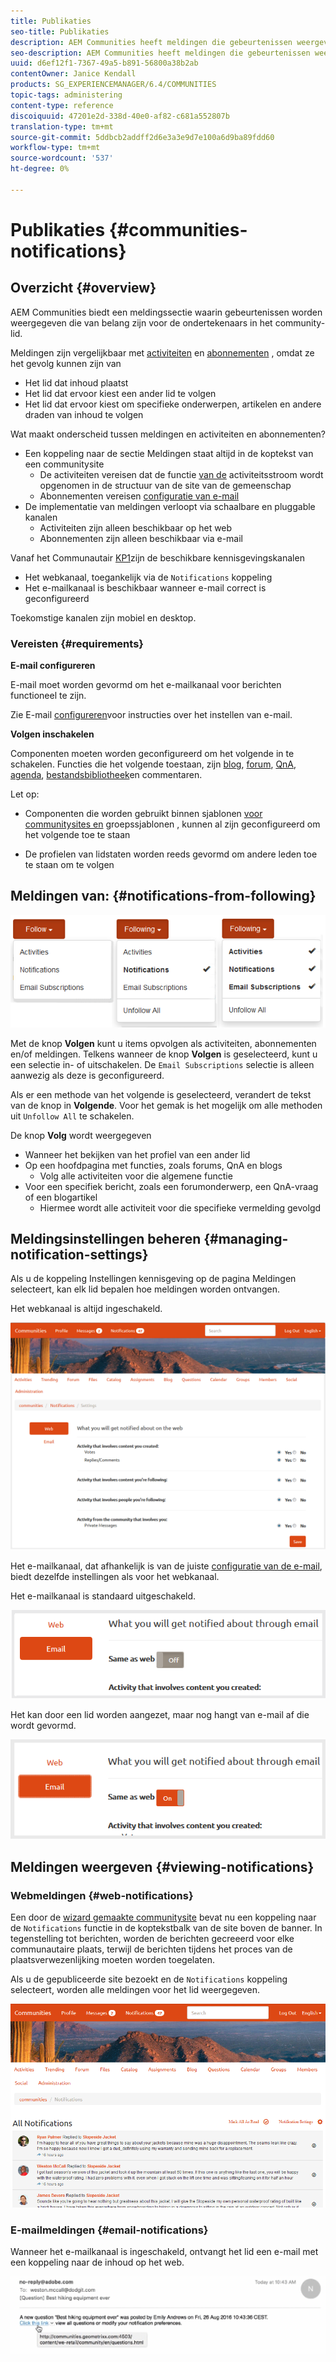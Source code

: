 ```yaml
---
title: Publikaties
seo-title: Publikaties
description: AEM Communities heeft meldingen die gebeurtenissen weergeven die van belang zijn voor het aanmeldingscommunity-lid
seo-description: AEM Communities heeft meldingen die gebeurtenissen weergeven die van belang zijn voor het aanmeldingscommunity-lid
uuid: d6ef12f1-7367-49a5-b891-56800a38b2ab
contentOwner: Janice Kendall
products: SG_EXPERIENCEMANAGER/6.4/COMMUNITIES
topic-tags: administering
content-type: reference
discoiquuid: 47201e2d-338d-40e0-af82-c681a552807b
translation-type: tm+mt
source-git-commit: 5ddbcb2addff2d6e3a3e9d7e100a6d9ba89fdd60
workflow-type: tm+mt
source-wordcount: '537'
ht-degree: 0%

---
```



# Publikaties {#communities-notifications}

## Overzicht {#overview}

AEM Communities biedt een meldingssectie waarin gebeurtenissen worden weergegeven die van belang zijn voor de ondertekenaars in het community-lid.

Meldingen zijn vergelijkbaar met [activiteiten](essentials-activities.md) en [abonnementen](subscriptions.md) , omdat ze het gevolg kunnen zijn van

* Het lid dat inhoud plaatst
* Het lid dat ervoor kiest een ander lid te volgen
* Het lid dat ervoor kiest om specifieke onderwerpen, artikelen en andere draden van inhoud te volgen

Wat maakt onderscheid tussen meldingen en activiteiten en abonnementen?

* Een koppeling naar de sectie Meldingen staat altijd in de koptekst van een communitysite
   * De activiteiten vereisen dat de functie [van de](functions.md#activity-stream-function) activiteitsstroom wordt opgenomen in de structuur van de site van de gemeenschap
   * Abonnementen vereisen [configuratie van e-mail](email.md)
* De implementatie van meldingen verloopt via schaalbare en pluggable kanalen
   * Activiteiten zijn alleen beschikbaar op het web
   * Abonnementen zijn alleen beschikbaar via e-mail

Vanaf het Communautair [KP1](deploy-communities.md#latestfeaturepack)zijn de beschikbare kennisgevingskanalen

* Het webkanaal, toegankelijk via de `Notifications` koppeling
* Het e-mailkanaal is beschikbaar wanneer e-mail correct is geconfigureerd

Toekomstige kanalen zijn mobiel en desktop.

### Vereisten {#requirements}

**E-mail configureren**

E-mail moet worden gevormd om het e-mailkanaal voor berichten functioneel te zijn.

Zie E-mail [configureren](analytics.md)voor instructies over het instellen van e-mail.

**Volgen inschakelen**

Componenten moeten worden geconfigureerd om het volgende in te schakelen. Functies die het volgende toestaan, zijn [blog](blog-feature.md), [forum](forum.md), [QnA](working-with-qna.md), [agenda](calendar.md), [bestandsbibliotheek](file-library.md)[](comments.md)en commentaren.

Let op:

* Componenten die worden gebruikt binnen sjablonen [voor communitysites en](sites.md) groepssjablonen [](tools-groups.md) , kunnen al zijn geconfigureerd om het volgende toe te staan

* De profielen van lidstaten worden reeds gevormd om andere leden toe te staan om te volgen

## Meldingen van: {#notifications-from-following}

![chlimage_1-254](assets/chlimage_1-254.png)

Met de knop **Volgen** kunt u items opvolgen als activiteiten, abonnementen en/of meldingen. Telkens wanneer de knop **Volgen** is geselecteerd, kunt u een selectie in- of uitschakelen. De `Email Subscriptions` selectie is alleen aanwezig als deze is geconfigureerd.

Als er een methode van het volgende is geselecteerd, verandert de tekst van de knop in **Volgende**. Voor het gemak is het mogelijk om alle methoden uit `Unfollow All` te schakelen.

De knop **Volg** wordt weergegeven

* Wanneer het bekijken van het profiel van een ander lid
* Op een hoofdpagina met functies, zoals forums, QnA en blogs
   * Volg alle activiteiten voor die algemene functie
* Voor een specifiek bericht, zoals een forumonderwerp, een QnA-vraag of een blogartikel
   * Hiermee wordt alle activiteit voor die specifieke vermelding gevolgd

## Meldingsinstellingen beheren {#managing-notification-settings}

Als u de koppeling Instellingen kennisgeving op de pagina Meldingen selecteert, kan elk lid bepalen hoe meldingen worden ontvangen.

Het webkanaal is altijd ingeschakeld.

![chlimage_1-255](assets/chlimage_1-255.png)

Het e-mailkanaal, dat afhankelijk is van de juiste [configuratie van de e-mail](email.md), biedt dezelfde instellingen als voor het webkanaal.

Het e-mailkanaal is standaard uitgeschakeld.

![chlimage_1-256](assets/chlimage_1-256.png)

Het kan door een lid worden aangezet, maar nog hangt van e-mail af die wordt gevormd.

![chlimage_1-257](assets/chlimage_1-257.png)

## Meldingen weergeven {#viewing-notifications}

### Webmeldingen {#web-notifications}

Een door de [wizard gemaakte communitysite](sites-console.md) bevat nu een koppeling naar de `Notifications` functie in de koptekstbalk van de site boven de banner. In tegenstelling tot berichten, worden de berichten gecreeerd voor elke communautaire plaats, terwijl de berichten tijdens het proces van de plaatsverwezenlijking moeten worden toegelaten.

Als u de gepubliceerde site bezoekt en de `Notifications` koppeling selecteert, worden alle meldingen voor het lid weergegeven.

![chlimage_1-258](assets/chlimage_1-258.png)

### E-mailmeldingen {#email-notifications}

Wanneer het e-mailkanaal is ingeschakeld, ontvangt het lid een e-mail met een koppeling naar de inhoud op het web.

![chlimage_1-259](assets/chlimage_1-259.png)

